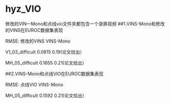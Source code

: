 # hyz_VIO
修改的VIN—Mono和点线vio文件夹都包含一个录屏视频
##1.VINS-Mono和修改的VINS在EUROC数据集表现

RMSE:                 修改的VINS             VINS-Mono<br>

V1_03_difficult        0.0815                  0.19(论文给出）<br>

MH_05_difficult        0.1655                  0.21(论文给出）<br>

##2.VINS-Mono和点线VIO在EUROC数据集表现

RMSE:                  点线VIO                VINS-Mono<br>

MH_05_difficult         0.1592               0.21(论文给出）<br>

